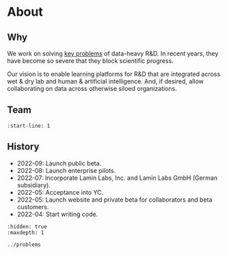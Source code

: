 # About

## Why

We work on solving [key problems](/problems) of data-heavy R&D.
In recent years, they have become so severe that they block scientific progress.

Our vision is to enable learning platforms for R&D that are integrated across wet & dry lab and human & artificial intelligence.
And, if desired, allow collaborating on data across otherwise siloed organizations.

## Team

```{include} about/team.md
:start-line: 1
```

## History

- 2022-09: Launch public beta.
- 2022-08: Launch enterprise pilots.
- 2022-07: Incorporate Lamin Labs, Inc. and Lamin Labs GmbH (German subsidiary).
- 2022-05: Acceptance into YC.
- 2022-05: Launch website and private beta for collaborators and beta customers.
- 2022-04: Start writing code.


```{toctree}
:hidden: true
:maxdepth: 1

../problems
```
